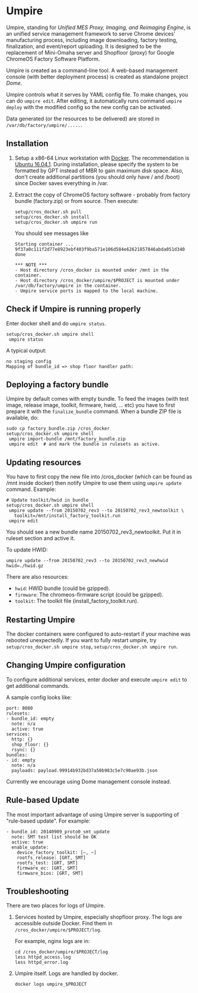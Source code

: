 Umpire
======

Umpire, standing for *Unified MES Proxy, Imaging, and Reimaging Engine*, is an
unified service management framework to serve Chrome devices' manufacturing
process, including image downloading, factory testing, finalization, and
event/report uploading. It is designed to be the replacement of Mini-Omaha
server and Shopfloor (proxy) for Google ChromeOS Factory Software Platform.

Umpire is created as a command-line tool. A web-based management console (with
better deployment process) is created as standalone project *Dome*.

Umpire controls what it serves by YAML config file. To make changes, you can do
`umpire edit`. After editing, it automatically runs command `umpire deploy` with
the modified config so the new config can be activated.

Data generated (or the resources to be delivered) are stored in
`/var/db/factory/umpire/.....`.

Installation
------------

1. Setup a x86-64 Linux workstation with [Docker](https://www.docker.com/).
   The recommendation is [Ubuntu 16.04.1](
   http://releases.ubuntu.com/16.04/ubuntu-16.04.1-server-amd64.iso).
   During installation, please specify the system to be formatted by GPT instead
   of MBR to gain maximum disk space. Also, don't create additional partitions
   (you should only have / and /boot) since Docker saves everything in /var.

2. Extract the copy of ChromeOS factory software - probably from factory bundle
   (factory.zip) or from source. Then execute:

       setup/cros_docker.sh pull
       setup/cros_docker.sh install
       setup/cros_docker.sh umpire run

   You should see messages like

       Starting container ...
       9f37a0c111f2d77e8923ebf403f9ba571e106d584e62621857846abda051d340
       done

       *** NOTE ***
       - Host directory /cros_docker is mounted under /mnt in the container.
       - Host directory /cros_docker/umpire/$PROJECT is mounted under /var/db/factory/umpire in the container.
       - Umpire service ports is mapped to the local machine.

Check if Umpire is running properly
----------------------------------
Enter docker shell and do `umpire status`.

    setup/cros_docker.sh umpire shell
     umpire status

A typical output:

    no staging config
    Mapping of bundle_id => shop floor handler path:

Deploying a factory bundle
-------------------------
Umpire by default comes with empty bundle. To feed the images (with test image,
release image, toolkit, firmware, hwid, ... etc) you have to first prepare it
with the `finalize_bundle` command. When a bundle ZIP file is available, do:

    sudo cp factory_bundle.zip /cros_docker
    setup/cros_docker.sh umpire shell
     umpire import-bundle /mnt/factory_bundle.zip
     umpire edit  # and mark the bundle in rulesets as active.

Updating resources
------------------
You have to first copy the new file into /cros_docker (which can be found as
/mnt inside docker) then notify Umpire to use them using `umpire update`
command. Example:

    # Update toolkit/hwid in bundle
    setup/cros_docker.sh umpire shell
     umpire update --from 20150702_rev3 --to 20150702_rev3_newtoolkit \
       toolkit=/mnt/install_factory_toolkit.run
     umpire edit

You should see a new bundle name 20150702_rev3_newtoolkit.  Put it in ruleset
section and active it.

To update HWID:

    umpire update --from 20150702_rev3 --to 20150702_rev3_newhwid hwid=./hwid.gz

There are also resources:
 - `hwid`: HWID bundle (could be gzipped).
 - `firmware`: The chromeos-firmware script (could be gzipped).
 - `toolkit`: The toolkit file (install_factory_toolkit.run).

Restarting Umpire
-----------------
The docker containers were configured to auto-restart if your machine was
rebooted unexpectedly. If you want to fully restart umpire, try
`setup/cros_docker.sh umpire stop`, `setup/cros_docker.sh umpire run`.

Changing Umpire configuration
-----------------------------
To configure additional services, enter docker and execute `umpire edit` to get
additional commands.

A sample config looks like:

    port: 8080
    rulesets:
    - bundle_id: empty
      note: n/a
      active: true
    services:
      http: {}
      shop_floor: {}
      rsync: {}
    bundles:
    - id: empty
      note: n/a
      payloads: payload.99914b932bd37a50b983c5e7c90ae93b.json

Currently we encourage using Dome management console instead.

Rule-based Update
-----------------
The most important advantage of using Umpire server is supporting of "rule-based
update". For example:

    - bundle_id: 20140909_proto0_smt_update
      note: SMT test list should be OK
      active: true
      enable_update:
        device_factory_toolkit: [~, ~]
        rootfs_release: [GRT, SMT]
        rootfs_test: [GRT, SMT]
        firmware_ec: [GRT, SMT]
        firmware_bios: [GRT, SMT]

Troubleshooting
---------------
There are two places for logs of Umpire.

1. Services hosted by Umpire, especially shopfloor proxy. The logs are
   accessible outside Docker. Find them in `/cros_docker/umpire/$PROJECT/log`.

   For example, nginx logs are in:

       cd /cros_docker/umpire/$PROJECT/log
       less httpd_access.log
       less httpd_error.log

2. Umpire itself. Logs are handled by docker.

       docker logs umpire_$PROJECT
